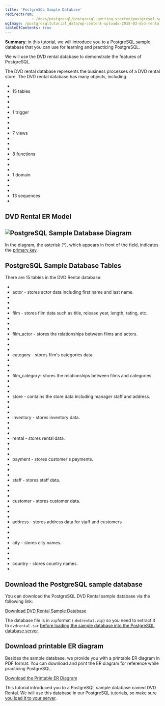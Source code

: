 ```yaml
---
title: 'PostgreSQL Sample Database'
redirectFrom: 
            - /docs/postgresql/postgresql-getting-started/postgresql-sample-database/
ogImage: /postgresqltutorial_data/wp-content-uploads-2018-03-dvd-rental-sample-database-diagram.png
tableOfContents: true
---
```



**Summary**: in this tutorial, we will introduce you to a PostgreSQL sample database that you can use for learning and practicing PostgreSQL.





We will use the DVD rental database to demonstrate the features of PostgreSQL.





The DVD rental database represents the business processes of a DVD rental store. The DVD rental database has many objects, including:





- 
- 15 tables
- 
-
- 
- 1 trigger
- 
-
- 
- 7 views
- 
-
- 
- 8 functions
- 
-
- 
- 1 domain
- 
-
- 
- 13 sequences
- 





## DVD Rental ER Model





## ![PostgreSQL Sample Database Diagram](/postgresqltutorial_data/wp-content-uploads-2018-03-dvd-rental-sample-database-diagram.png "PostgreSQL Sample Database Diagram")





In the diagram, the asterisk (\*), which appears in front of the field, indicates the [primary key](/docs/postgresql/postgresql-primary-key).





## PostgreSQL Sample Database Tables





There are 15 tables in the DVD Rental database:





- 
- actor - stores actor data including first name and last name.
- 
-
- 
- film - stores film data such as title, release year, length, rating, etc.
- 
-
- 
- film_actor - stores the relationships between films and actors.
- 
-
- 
- category - stores film's categories data.
- 
-
- 
- film_category- stores the relationships between films and categories.
- 
-
- 
- store - contains the store data including manager staff and address.
- 
-
- 
- inventory - stores inventory data.
- 
-
- 
- rental - stores rental data.
- 
-
- 
- payment - stores customer's payments.
- 
-
- 
- staff - stores staff data.
- 
-
- 
- customer - stores customer data.
- 
-
- 
- address - stores address data for staff and customers
- 
-
- 
- city - stores city names.
- 
-
- 
- country - stores country names.
- 





## Download the PostgreSQL sample database





You can download the PostgreSQL DVD Rental sample database via the following link:





[Download DVD Rental Sample Database](https://www.postgresqltutorial.com/wp-content/uploads/2019/05/dvdrental.zip)





The database file is in `zip`format ( `dvdrental.zip`) so you need to extract it to `dvdrental.tar` [before loading the sample database into the PostgreSQL database server](https://www.postgresqltutorial.com/postgresql-getting-started/load-postgresql-sample-database/ "Load PostgreSQL Sample Database").





## Download printable ER diagram





Besides the sample database, we provide you with a printable ER diagram in PDF format. You can download and print the ER diagram for reference while practicing PostgreSQL.





[Download the Printable ER Diagram](https://www.postgresqltutorial.com/wp-content/uploads/2018/03/printable-postgresql-sample-database-diagram.pdf)





This tutorial introduced you to a PostgreSQL sample database named DVD Rental. We will use this database in our PostgreSQL tutorials, so make sure [you load it to your server](https://www.postgresqltutorial.com/postgresql-getting-started/load-postgresql-sample-database/).


